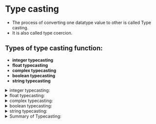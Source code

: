 # Type casting

- The process of converting one datatype value to other is called Type casting.
- It is also called type coercion.

## Types of type casting function:
- **integer typecasting**
- **float typecasting**
- **complex typecasting**
- **boolean typecasting**
- **string typecasting**

<details>
<summary> integer typecasting:</summary>

## integer typecasting:

### int():

- int() function is used **to convert other datatypes to integer type value.**

```python
            int(variable)
```

#### float to integer value:

- float value can be converted to integer value; it neglects the decimal value and return the int value present before decimal point.

### [typecasting_int.py](https://github.com/pknviki95/Python/tree/main/concepts/Typecasting/int/typecasting_int.py) - To convert float datatypes to integer value using int():

```python
float_value=10.998

#integer value by neglecting decimal value

print("float converted to int: {}".format(int(float_value)))   
```     
#### output:
```python
float converted to int: 10
```
#### Complex to integer value:

- complex value cannot be converted to integer value as it has imaginary part to it so it throws type error.

### [typecast_int_complex_error.py](https://github.com/pknviki95/Python/tree/main/concepts/Typecasting/int/typecast_int_complex_error.py) - To convert complex datatypes to integer value using int()- Type error:

```python
complex_value=10+20j

#Type error as complex to integer value is not possible due to img part

print("complex converted to int: {}".format(int(complex_value)))    
``` 
#### error:

```python
Traceback (most recent call last):
File "/home/pknviki95/Learning/Python/concepts/Typecasting/typecasting_int.py", line 21, in <module>
    print("complex converted to int: {}".format(int(complex_value)))                 
TypeError: int() argument must be a string, a bytes-like object or a real number, not 'complex'
```

#### Boolean to integer value:

- Boolean value can be converted to integer value; it returns its equivalent integer value (i.e) True=1 and False=0

### [typecasting_int.py](https://github.com/pknviki95/Python/tree/main/concepts/Typecasting/int/typecasting_int.py) - To convert Boolean datatypes to integer value using int():
            
```python
boolean_value=True

#Integer value as it returns its equivalent integer value (i.e) True=1 and False=0

print("Boolean converted to int: {}".format(int(boolean_value)))
```
#### output:
```python
Boolean converted to int: 1
```
#### String to integer value:

- String value can be converted to integer value; but the value should be integral and base-10 defined.

### [typecasting_int.py](https://github.com/pknviki95/Python/tree/main/concepts/Typecasting/int/typecasting_int.py) - To convert string datatypes to integer value using int() with base-10 :

```python
string_value='15'

# #Integer value as it returns integer value as it is in base-10

print("String converted to int: {}".format(int(string_value))) 
```
#### output:
```python
String converted to int: 15
```
- If the basic rule as above if any string is not defined in integral with base-10 it will throw value error
- (i.e) value should be decimal values ; oct,bin,hex,float values are not possible to typecast

### [typecast_diffbase_str_int_error.py](https://github.com/pknviki95/Python/tree/main/concepts/Typecasting/int/typecast_diffbase_str_int_error.py) - To convert string datatypes to integer value using int() without base-10 - Value error:

```python
string_value='0B111'

#Integer value as it returns value error as it is not in base-10

print("String without base-10 converted to int: {}".format(int(string_value))) 
```
#### error

```python
Traceback (most recent call last):
File "/home/pknviki95/Learning/Python/concepts/Typecasting/typecast_diffbase_str_int_error.py", line 13, in <module>
    print("String without base-10 converted to int: {}".format(int(string_value))) 
ValueError: invalid literal for int() with base 10: '0B111'
```

| **Typecasting**  |  **Possibilities** | **Description** |
| :---:   | :---: | :--- |
| ```float to int``` |  **Possible**   |  It neglects after decimal value and return int value |
| ```complex to int```  |  **Not Possible**   |  It has imaginary part to it so it throws type error |
| ```boolean to int```  |  **Possible**   |  It returns its equivalent integer value (i.e) True=1 and False=0 |
| ```str with (base-10) to int```  |  **Possible**   |  It returns its integer value if the value is base-10 |
| ```str without (base-10) to int```  |  **Not Possible**   |  It throws type error if the value is not base-10 |
</details>
<details>
<summary> float typecasting:</summary>

## float typecasting:
### float():
- float() function is used **to convert other datatypes to float type value.**

```python
                float(variable)
```

#### Integer to float value:

- Integer value can be converted to float value; it includes the decimal value and return the float value with decimal point.

### [typecasting_float.py](https://github.com/pknviki95/Python/tree/main/concepts/Typecasting/float/typecasting_float.py) - To convert integer datatypes to float value using float():

```python
integer_value=10

#float value by including decimal value

print("integer converted to float: {}".format(float(integer_value))) 
```
#### output:
```python
integer converted to float: 10.0
```
#### complex to float value:

- complex value cannot be converted to float value as it has imaginary part to it so it throws type error.

### [typecast_float_complex_error.py](https://github.com/pknviki95/Python/tree/main/concepts/Typecasting/float/typecast_float_complex_error.py) - To convert complex datatypes to float value using float()- Type error:

```python
complex_value=10+20j

#Type error as complex to float value is not possible due to img part

print("complex converted to float: {}".format(float(complex_value)))  
```   
#### error:

```python
Traceback (most recent call last):
File "/home/pknviki95/Learning/Python/concepts/Typecasting/float/typecast_float_complex_error.py", line 12, in <module>
    print("complex converted to float: {}".format(float(complex_value)))
TypeError: float() argument must be a string or a real number, not 'complex'
```

#### Boolean to float value:

- Boolean value can be converted to float value; it returns its equivalent integer value with decimal point (i.e) ```True=1.0``` and ```False=0.0```.

### [typecasting_float.py](https://github.com/pknviki95/Python/tree/main/concepts/Typecasting/float/typecasting_float.py) - To convert Boolean datatypes to float value using float():
            
```python
boolean_value=True

# float value as it returns its equivalent integer value with decimal point (i.e) True=1.0 and False=0.0

print("Boolean converted to float: {}".format(float(boolean_value))) 
```
#### output:
```python
Boolean converted to float: 1.0
```
#### string to float value:

- String value can be converted to float value; but the value should be integral and float with base-10 defined.

### [typecasting_float.py](https://github.com/pknviki95/Python/tree/main/concepts/Typecasting/float/typecasting_float.py) - To convert string datatypes to float value using float() with base-10 :

```python
string_value='15'

# float value as it returns float value/integer value as it is in base-10

print("String converted to float: {}".format(float(string_value))) 
```
#### output:
```python
String converted to float: 15.0
```
- If the basic rule as above if any string is not defined in integral with base-10 it will throw value error
- (i.e) value should be decimal/float values ; oct,bin,hex values are not possible to typecast

### [typecast_diffbase_str_float_error.py](https://github.com/pknviki95/Python/tree/main/concepts/Typecasting/float/typecast_diffbase_str_float_error.py) - To convert string datatypes to float value using float() without base-10 - Value error:

```python
string_value='0B111'

#float value as it returns value error as it is not in base-10

print("String without base-10 converted to float: {}".format(float(string_value)))
``` 
#### error

```python
Traceback (most recent call last):
File "/home/pknviki95/Learning/Python/concepts/Typecasting/float/typecast_diffbase_str_float_error.py", line 11, in <module>
    print("String without base-10 converted to float: {}".format(float(string_value)))
ValueError: could not convert string to float: '0B111'
```

| **Typecasting**  |  **Possibilities** | **Description** |
| :---:   | :---: | :--- |
| ```int to float```  |  **Possible**   |  It include after decimal value and return float value |
| ```complex to float```  |  **Not Possible**   |  It has imaginary part to it so it throws type error |
| ```boolean to float```  |  **Possible**   |  It returns its equivalent integer value with decimal point(i.e) ```True=1 and False=0``` |
| ```str with (base-10) to float```  |  **Possible**   |  It returns its integer value with decimal point if the value is base-10 |
| ```str without (base-10) to float```  |  **Not Possible**   |  It throws type error if the value is not base-10 |
</details>
<details>
<summary> complex typecasting:</summary>

## complex typecasting:
### complex():
- complex() function is used to convert other datatypes to complex type value.

```python
                complex(real variable,imaginary variable)
```
### [typecasting_complex.py](https://github.com/pknviki95/Python/tree/main/concepts/Typecasting/complex/typecasting_complex.py) - To convert integer/float/bool/string datatypes to complex value using complex() for real and imaginary values:

#### Integer to complex value:

- Integer value can be converted to complex value; it includes the integer value to complex based on the declaration; if declared only real part it add the imaginary part with "```real_value+0j```"

```python
                complex(real variable+0j)
```

#### Integer datatypes to complex using complex() for real value: 
```python
#integer to complex value with real variable:

integer_value=10

#complex value by including real_value+0j

print("integer converted to complex real value: {}".format(complex(integer_value))) 
```
#### output:
```python
integer converted to complex real value: (10+0j)    
```       
- If integer value is passed to imaginary value it adds imaginary part value to it "```real_value+imaginary_value j```" 

```python
                complex(real variable+[imaginary variable]j)
```

#### integer datatypes to complex value using complex() for real value and imaginary value:

```python
#integer to complex value with real variable and imaginary variable:

integer_real_value=10
integer_img_value=20

#complex value by including real_value+img_valuej

print("integer converted to complex real value and imaginary : {}".format(complex(integer_real_value,integer_img_value)))
```
#### output:
```python
integer converted to complex real value and imaginary value: (10+20j) 
```
#### float to complex value:

- float value can be converted to complex value; it includes the float value to complex based on the declaration; if declared only real part it add the imaginary part with "```real_value+0j```"

#### float datatypes to complex value using complex() for real value:
```python
float_value=10.5

#complex value by including real_value+0j

print("float converted to complex real value: {}".format(complex(float_value))) 
```
#### output:
```python
float converted to complex real value: (10.5+0j)
```
- If float value is passed to imaginary value it adds imaginary part value to it "```real_value+imaginary_value j```"

#### float datatypes to complex value using complex() for real value and imaginary value:

```python
float_real_value=10.5
float_img_value=20.8

#complex value by including real_value+img_valuej

print("float converted to complex real value and imaginary value: {}".format(complex(float_real_value,float_img_value)))
```
#### output:
            float converted to complex real value and imaginary value: (10.5+20.8j)

#### Boolean to complex value:

- Boolean value can be converted to complex value; it returns its equivalent integer value  (i.e) ```True=1 and False=0```

#### Boolean datatypes to complex value using complex() for real value:
```python
bool_value=True

#complex value by including real_value+0j

print("bool converted to complex real value: {}".format(complex(bool_value)))
``` 
#### output:
```python
bool converted to complex real value: (1+0j)
```
- If bool value is passed to imaginary value it adds imaginary part value to it "```real_value+imaginary_value j```"

#### Boolean datatypes to complex value using complex() for real value and imaginary value:

```python
bool_real_value=True
bool_img_value=False

#complex value by including real_value+img_valuej

print("bool converted to complex real value and imaginary value: {}".format(complex(bool_real_value,bool_img_value)))
```
#### output:
```python
bool converted to complex real value and imaginary value: 1j
```
#### string to complex value:

- String value can be converted to complex value; but the value should be integral and float with base-10 defined.

#### string datatypes to complex value using complex() for real value with base-10 :

```python
string_value='15'

#complex value by including real_value+0j

print("str converted to complex real value: {}".format(complex(string_value))) 
```
#### output:
```python
str converted to complex real value: (15+0j)
```
- It throws Type error as second argument in complex() function should not be a string; only first argument of complex function supports string variable

```python
                complex('real variable')  
```

### [typecast_str_complex_arg_error.py](https://github.com/pknviki95/Python/tree/main/concepts/Typecasting/complex/typecast_str_complex_arg_error.py) - To convert string datatypes to complex value using complex() for real value and imaginary value - Type error:

```python
str_real_value='10.5'
str_img_value='20'

#complex value by including real_value+img_valuej - It throws Type error as second argument in complex() function should not be a string

print("str converted to complex real value and imaginary value: {}".format(complex(str_real_value,str_img_value)))
```
#### error

```python
Traceback (most recent call last):
File "/home/pknviki95/Learning/Python/concepts/Typecasting/complex/typecasting_complex.py", line 90, in <module>
    print("str converted to complex real value and imaginary value: {}".format(complex(str_real_value,str_img_value)))
TypeError: complex() can't take second arg if first is a string
```

- If the basic rule as above if any string is not defined in integral with base-10 it will throw value error.
- (i.e) value should be decimal/float values ; oct,bin,hex values are not possible to typecast.

### [typecast_diffbase_str_complex_error.py](https://github.com/pknviki95/Python/tree/main/concepts/Typecasting/complex/typecast_diffbase_str_complex_error.py) - To convert string datatypes to complex value using complex() without base-10 - Value error:

```python
string_value='0B111'

#complex value as it returns value error as it is not in base-10

print("String without base-10 converted to complex real value: {}".format(complex(string_value))) 
```
#### error

```python
Traceback (most recent call last):
File "/home/pknviki95/Learning/Python/concepts/Typecasting/complex/typecast_diffbase_str_complex_error.py", line 9, in <module>
    print("String without base-10 converted to complex real value: {}".format(complex(string_value)))
ValueError: complex() arg is a malformed string
```

| **Typecasting**  |  **Possibilities** | **Description** |
| :---:   | :---: | :--- |
| ```int to complex```  |  **Possible**   |  It include integer value to real and imaginary part based on argument passed in complex() function |
| ```float to complex```  |  **Possible**   |  It include float value to real and imaginary part based on argument passed in complex() function |
| ```boolean to complex```  |  **Possible**   |  It returns its equivalent integer value to real and imaginary part based on argument passed in complex() function (i.e) True=1 and False=0 |
| ```str with (base-10) to complex in first argument```  |  **Possible**   |  It returns its integer value to real and imaginary part based on argument passed in complex() function if the value is base-10 <br> ```complex('str variable',not str variable)``` - correct argument passing </br>|
| ```str with (base-10) to complex in second argument```  |  **Not Possible**   |  Only first argument of the complex function can be passed with string if it is passed in second argument it throws Type error <br> ```complex('str variable','str variable')``` - type error** </br>|
| ```str without (base-10) to complex```  |  **Not Possible**   |  It throws type error if the value is not base-10 |
</details>
<details>
<summary> boolean typecasting:</summary>

## boolean typecasting:
### bool():

- bool() function is used **to convert other datatypes to bool type value.**

```python
                bool(variable)
```

### [typecasting_bool.py](https://github.com/pknviki95/Python/tree/main/concepts/Typecasting/bool/typecasting_bool.py) - To convert integer/float/string/complex datatypes to boolean  value using bool():

#### Integer to bool value:

- Integer value can be converted to bool value; It returns "True if the value is non-zero" if the value is "zero then it return False"

#### Integer datatypes to boolean value using bool():
```python
integer_non_zero_value=10
integer_zero_value=0

# Non-zero integer value return True boolean value

print("integer non_zero value converted to boolean  : {}".format(bool(integer_non_zero_value)))

# zero integer value return False boolean value

print("integer zero value converted to boolean : {}".format(bool(integer_zero_value)))
```
#### output:
```python
integer non_zero value converted to boolean  : True
integer zero value converted to boolean : False
```
#### Float to bool value:

- float value can be converted to bool value; It returns "True if the value is non-zero" if the value is "zero then it return False".

#### float datatypes to boolean  value using bool():

```python
float_non_zero_value=0.123
float_zero_value=0.0

# Non-zero float value return True boolean value

print("float non_zero value converted to boolean  : {}".format(bool(float_non_zero_value)))

# zero float value return False boolean value

print("float zero value converted to boolean : {}".format(bool(float_zero_value)))
```
#### output:
```python
float non_zero value converted to boolean  : True
float zero value converted to boolean : False
```
### complex to bool value:

- complex value can be converted to bool value; It returns "True if the value is non-zero in either real and imaginary part " if the value is "zero in both real and imaginary part then it return False"

#### complex datatypes to boolean  value using bool():

```python
complex_non_zero_value=123+0j
complex_zero_value=0+0j

# Non-zero complex value in either real and imaginary part return True boolean value

print("complex non_zero value converted to boolean  : {}".format(bool(complex_non_zero_value)))

# zero complex value in both real and imaginary part return False boolean value

print("complex zero value converted to boolean : {}".format(bool(complex_zero_value)))
```
#### output:
```python
complex non_zero value converted to boolean  : True
complex zero value converted to boolean : False
```
#### string to bool value:

- String datatypes can be converted to bool; If the "string passed is non-empty then it returns True";If the "string passed is empty then it returns False".

#### string datatypes to boolean value using bool():

```python
str_non_empty_value='Hello'
str_empty_value=''

# Non-empty string value return True boolean value

print("string non_empty value converted to boolean  : {}".format(bool(str_non_empty_value)))

# zero complex value in both real and imaginary part return False boolean value

print("string empty value converted to boolean : {}".format(bool(str_empty_value)))
```
#### output:
```python
string non_empty value converted to boolean  : True
string empty value converted to boolean : False
```

| **Typecasting**  |  **Possibilities** | **Description** |
| :---:   | :---: | :--- |
| ```int to bool```  |  **Possible**   | It returns "True if the value is non-zero" if the value is "zero then it return False"|
| ```float to bool```  |  **Possible**   |  It returns "True if the value is non-zero" if the value is "zero then it return False"|
| ```complex to bool```  |  **Possible**   |  It returns "True if the value is non-zero" in either real and imaginary part;if the value is "zero in both real and imaginary part then it return False"|
| ```str to bool```  |  **Possible**   |  It returns "True if the string is non-empty";return "False if it is empty-string"|
</details>
<details>
<summary>string typecasting:</summary>

## string typecasting:

### str():

- str() function is used to convert other datatypes to string type value.

```python
                str(variable)
```

### [typecasting_str.py](https://github.com/pknviki95/Python/tree/main/concepts/Typecasting/str/typecasting_str.py) - To convert Integer/float,complex/boolean datatypes to string value using str():

#### Integer to string:

- Integer datatypes can be converted to string value without any restriction it just every base value to decimal value and converts as string.

#### Integer datatypes to string value using str():

```python
integer_value=0B111

# Integer value converted to string value

print("Integer  value converted to string  : {}".format(str(integer_value)))
```
#### output:
```python
Integer  value converted to string  : 7
```

#### Float to string:

- Float datatypes can be converted to string value without any restriction it just every base value to decimal value and converts as string

#### float datatypes to string  value using str():

```python
float_value=10.25

# float value converted to string value

print("float  value converted to string  : {}".format(str(float_value)))
```
#### output:
```python
float  value converted to string  : 10.25
```
#### Boolean to string:

- Boolean datatypes can be converted to string value without any restriction it just converts as string

#### Boolean datatypes to string  value using str():

```python
Boolean_value=True

# Boolean value converted to string value

print("Boolean  value converted to string  : {}".format(str(Boolean_value)))
```

#### output:
```python
Boolean  value converted to string  : True
```

#### complex to string

- complex datatypes can be converted to string value without any restriction it just converts as string.

#### complex datatypes to string  value using str():
        
```python
complex_value=123+0j

# complex value converted to string value

print("complex  value converted to string  : {}".format(str(complex_value)))
```
#### output:
```python
complex  value converted to string  : (123+0j)
```

| **Typecasting**  |  **Possibilities** | **Description** |
| :---:   | :---: | :--- |
| ```int to str```  |  **Possible**   | It returns the string value of integer value|
| ```float to str ``` |  **Possible**   |  It returns the string value of float value|
| ```boolean to str```  |  **Possible**   |  It returns the string value of boolean value|
| ```complex to str```  |  **Possible**   |  It returns the string value of complex value|
</details>

<details>
<summary>Summary of Typecasting:</summary>

## Summary of Typecasting:

| **Typecasting**  |  **int()** | **float()** | **bool()** | **complex()** |**str()** |
| :---:   | :---: | :---: | :---:   | :---: | :---: |
| ```int()```  | :heavy_check_mark:  | :heavy_check_mark: | :heavy_check_mark: | :x: | :heavy_check_mark: - for int with base-10 <br> :x: - for int without base-10(float,hex,oct,bin) |
| ```float()```  |  :heavy_check_mark: | :heavy_check_mark: | :heavy_check_mark: | :x: |:heavy_check_mark: - for int/float base-10 <br> :x: - for int/float without base-10 |
| ```bool()```  |  :heavy_check_mark: | :heavy_check_mark: | :heavy_check_mark: | :heavy_check_mark: |:heavy_check_mark: |
| ```complex()```  |  :heavy_check_mark:| :heavy_check_mark: | :heavy_check_mark: | :heavy_check_mark: |:heavy_check_mark: - for str base-10 1<sup>st</sup> argument <br> :x: - for str base-10 2<sup>nd</sup> argument <br> :x: - for str without (base-10)|
| ```str()```  |  :heavy_check_mark: | :heavy_check_mark: | :heavy_check_mark: | :heavy_check_mark: |:heavy_check_mark:|
</details>